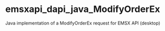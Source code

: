 # emsxapi_dapi_java_ModifyOrderEx
Java implementation of a ModifyOrderEx request for EMSX API (desktop)
